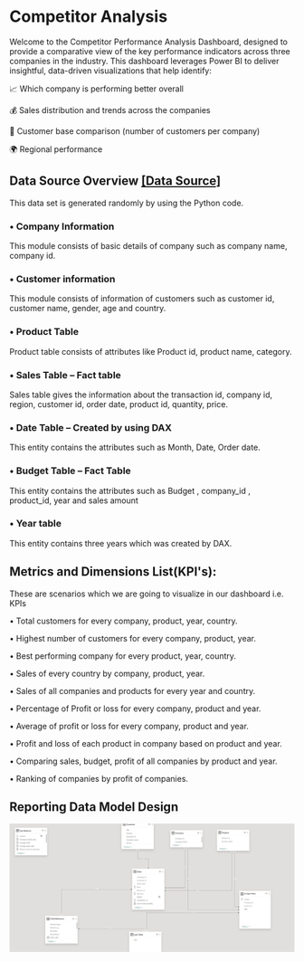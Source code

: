 # Competitor Analysis
Welcome to the Competitor Performance Analysis Dashboard, designed to provide a comparative view of the key performance indicators across three companies in the industry. This dashboard leverages Power BI to deliver insightful, data-driven visualizations that help identify:

📈 Which company is performing better overall

💰 Sales distribution and trends across the companies

👥 Customer base comparison (number of customers per company)

🌍 Regional performance
## Data Source Overview  [[Data Source]](https://1drv.ms/x/c/7a000c983cf15c01/EYy_DPurywVJgcHYeCIS7yYBb2GYWS0hvRXvzarAFQoAmA?e=p5sayy)
  This data set is generated randomly by using the Python code.
### •	Company Information 
  This module consists of basic details of company such as company name, company id.
### •	Customer information 
  This module consists of information of customers such as customer id, customer name, gender, age and country.
### •	Product Table 
  Product table consists of attributes like Product id, product name, category.
### •	Sales Table – Fact table 
  Sales table gives the information about the transaction id, company id, region, customer id, order date, product id, quantity, price.
### •	Date Table – Created by using DAX
  This entity contains the attributes such as Month, Date, Order date.
### •	Budget Table – Fact Table
This entity contains the attributes such as Budget , company_id , product_id, year and sales amount
### •	Year table 
This entity contains three years which was created by DAX.
## Metrics and Dimensions List(KPI's):
These are scenarios which we are going to visualize in our dashboard i.e. KPIs

•	Total customers for every company, product, year, country.

•	Highest number of customers for every company, product, year.

•	Best performing company for every product, year, country.

•	Sales of every country by company, product, year.

•	Sales of all companies and products for every year and country.

•	Percentage of Profit or loss for every company, product and year.

•	Average of profit or loss for every company, product and year.

•	Profit and loss of each product in company based on product and year.

•	Comparing sales, budget, profit of all companies by product and year.

•	Ranking of companies by profit of companies.

## Reporting Data Model Design
![Alt text](https://github.com/Venkata-Satyanarayana/CompetitorAnalysis-PowerBi/blob/6ed35e20d19618b240e88c3b7e05994f00316c78/Screenshot%202025-05-10%20222604.png)


